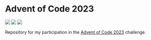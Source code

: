 # Advent of Code 2023

![](https://img.shields.io/badge/Day%20📅-11-blue)
![](https://img.shields.io/badge/Stars%20⭐-2-yellow)
![](https://img.shields.io/badge/Days%20Completed%20✅-1-darkgreen)

Repository for my participation in the [Advent of Code 2023](https://adventofcode.com/2023) challenge.
